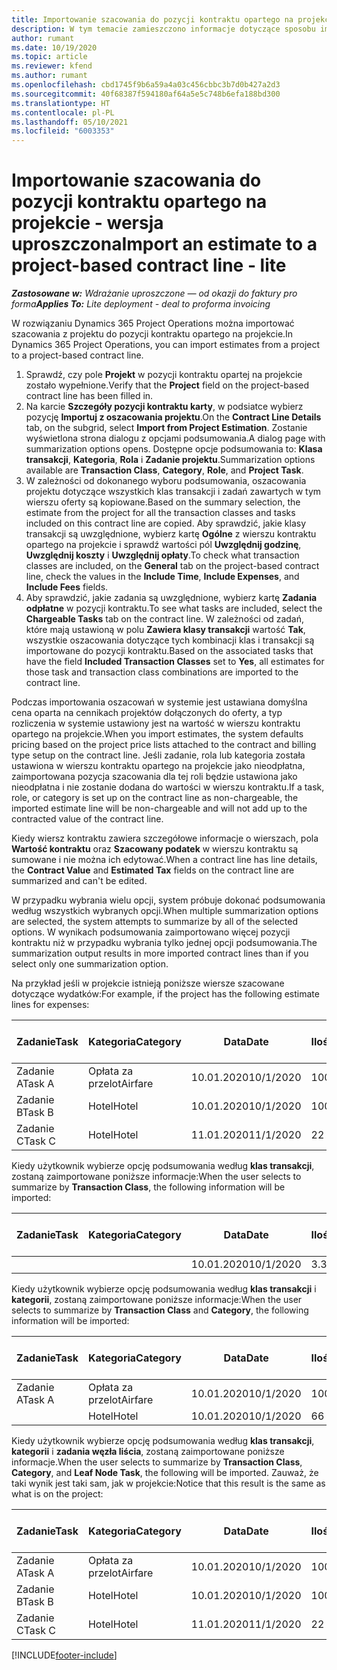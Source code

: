 ```yaml
---
title: Importowanie szacowania do pozycji kontraktu opartego na projekcie - wersja uproszczona
description: W tym temacie zamieszczono informacje dotyczące sposobu importowania szacunków finansowych z projektu do wiersza kontraktu.
author: rumant
ms.date: 10/19/2020
ms.topic: article
ms.reviewer: kfend
ms.author: rumant
ms.openlocfilehash: cbd1745f9b6a59a4a03c456cbbc3b7d0b427a2d3
ms.sourcegitcommit: 40f68387f594180af64a5e5c748b6efa188bd300
ms.translationtype: HT
ms.contentlocale: pl-PL
ms.lasthandoff: 05/10/2021
ms.locfileid: "6003353"
---
```

# <a name="import-an-estimate-to-a-project-based-contract-line---lite"></a><span data-ttu-id="1ae8a-103">Importowanie szacowania do pozycji kontraktu opartego na projekcie - wersja uproszczona</span><span class="sxs-lookup"><span data-stu-id="1ae8a-103">Import an estimate to a project-based contract line - lite</span></span>

<span data-ttu-id="1ae8a-104">_**Zastosowane w:** Wdrażanie uproszczone — od okazji do faktury pro forma_</span><span class="sxs-lookup"><span data-stu-id="1ae8a-104">_**Applies To:** Lite deployment - deal to proforma invoicing_</span></span>

<span data-ttu-id="1ae8a-105">W rozwiązaniu Dynamics 365 Project Operations można importować szacowania z projektu do pozycji kontraktu opartego na projekcie.</span><span class="sxs-lookup"><span data-stu-id="1ae8a-105">In Dynamics 365 Project Operations, you can import estimates from a project to a project-based contract line.</span></span>

1. <span data-ttu-id="1ae8a-106">Sprawdź, czy pole **Projekt** w pozycji kontraktu opartej na projekcie zostało wypełnione.</span><span class="sxs-lookup"><span data-stu-id="1ae8a-106">Verify that the **Project** field on the project-based contract line has been filled in.</span></span>
2. <span data-ttu-id="1ae8a-107">Na karcie **Szczegóły pozycji kontraktu karty**, w podsiatce wybierz pozycję **Importuj z oszacowania projektu**.</span><span class="sxs-lookup"><span data-stu-id="1ae8a-107">On the **Contract Line Details** tab, on the subgrid, select **Import from Project Estimation**.</span></span> <span data-ttu-id="1ae8a-108">Zostanie wyświetlona strona dialogu z opcjami podsumowania.</span><span class="sxs-lookup"><span data-stu-id="1ae8a-108">A dialog page with summarization options opens.</span></span> <span data-ttu-id="1ae8a-109">Dostępne opcje podsumowania to: **Klasa transakcji**, **Kategoria**, **Rola** i **Zadanie projektu**.</span><span class="sxs-lookup"><span data-stu-id="1ae8a-109">Summarization options available are **Transaction Class**, **Category**, **Role**, and **Project Task**.</span></span>
3. <span data-ttu-id="1ae8a-110">W zależności od dokonanego wyboru podsumowania, oszacowania projektu dotyczące wszystkich klas transakcji i zadań zawartych w tym wierszu oferty są kopiowane.</span><span class="sxs-lookup"><span data-stu-id="1ae8a-110">Based on the summary selection, the estimate from the project for all the transaction classes and tasks included on this contract line are copied.</span></span> <span data-ttu-id="1ae8a-111">Aby sprawdzić, jakie klasy transakcji są uwzględnione, wybierz kartę **Ogólne** z wierszu kontraktu opartego na projekcie i sprawdź wartości pól **Uwzględnij godzinę**, **Uwzględnij koszty** i **Uwzględnij opłaty**.</span><span class="sxs-lookup"><span data-stu-id="1ae8a-111">To check what transaction classes are included, on the **General** tab on the project-based contract line, check the values in the **Include Time**, **Include Expenses**, and **Include Fees** fields.</span></span> 
4. <span data-ttu-id="1ae8a-112">Aby sprawdzić, jakie zadania są uwzględnione, wybierz kartę **Zadania odpłatne** w pozycji kontraktu.</span><span class="sxs-lookup"><span data-stu-id="1ae8a-112">To see what tasks are included, select the **Chargeable Tasks** tab on the contract line.</span></span> <span data-ttu-id="1ae8a-113">W zależności od zadań, które mają ustawioną w polu **Zawiera klasy transakcji** wartość **Tak**, wszystkie oszacowania dotyczące tych kombinacji klas i transakcji są importowane do pozycji kontraktu.</span><span class="sxs-lookup"><span data-stu-id="1ae8a-113">Based on the associated tasks that have the field **Included Transaction Classes** set to **Yes**, all estimates for those task and transaction class combinations are imported to the contract line.</span></span>

<span data-ttu-id="1ae8a-114">Podczas importowania oszacowań w systemie jest ustawiana domyślna cena oparta na cennikach projektów dołączonych do oferty, a typ rozliczenia w systemie ustawiony jest na wartość w wierszu kontraktu opartego na projekcie.</span><span class="sxs-lookup"><span data-stu-id="1ae8a-114">When you import estimates, the system defaults pricing based on the project price lists attached to the contract and billing type setup on the contract line.</span></span> <span data-ttu-id="1ae8a-115">Jeśli zadanie, rola lub kategoria została ustawiona w wierszu kontraktu opartego na projekcie jako nieodpłatna, zaimportowana pozycja szacowania dla tej roli będzie ustawiona jako nieodpłatna i nie zostanie dodana do wartości w wierszu kontraktu.</span><span class="sxs-lookup"><span data-stu-id="1ae8a-115">If a task, role, or category is set up on the contract line as non-chargeable, the imported estimate line will be non-chargeable and will not add up to the contracted value of the contract line.</span></span>

<span data-ttu-id="1ae8a-116">Kiedy wiersz kontraktu zawiera szczegółowe informacje o wierszach, pola **Wartość kontraktu** oraz **Szacowany podatek** w wierszu kontraktu są sumowane i nie można ich edytować.</span><span class="sxs-lookup"><span data-stu-id="1ae8a-116">When a contract line has line details, the **Contract Value** and **Estimated Tax** fields on the contract line are summarized and can't be edited.</span></span>

<span data-ttu-id="1ae8a-117">W przypadku wybrania wielu opcji, system próbuje dokonać podsumowania według wszystkich wybranych opcji.</span><span class="sxs-lookup"><span data-stu-id="1ae8a-117">When multiple summarization options are selected, the system attempts to summarize by all of the selected options.</span></span> <span data-ttu-id="1ae8a-118">W wynikach podsumowania zaimportowano więcej pozycji kontraktu niż w przypadku wybrania tylko jednej opcji podsumowania.</span><span class="sxs-lookup"><span data-stu-id="1ae8a-118">The summarization output results in more imported contract lines than if you select only one summarization option.</span></span>

<span data-ttu-id="1ae8a-119">Na przykład jeśli w projekcie istnieją poniższe wiersze szacowane dotyczące wydatków:</span><span class="sxs-lookup"><span data-stu-id="1ae8a-119">For example, if the project has the following estimate lines for expenses:</span></span>

| <span data-ttu-id="1ae8a-120">Zadanie</span><span class="sxs-lookup"><span data-stu-id="1ae8a-120">Task</span></span> | <span data-ttu-id="1ae8a-121">Kategoria</span><span class="sxs-lookup"><span data-stu-id="1ae8a-121">Category</span></span> | <span data-ttu-id="1ae8a-122">Data</span><span class="sxs-lookup"><span data-stu-id="1ae8a-122">Date</span></span> | <span data-ttu-id="1ae8a-123">Ilość</span><span class="sxs-lookup"><span data-stu-id="1ae8a-123">Quantity</span></span> | <span data-ttu-id="1ae8a-124">Cena jednostkowa</span><span class="sxs-lookup"><span data-stu-id="1ae8a-124">Unit price</span></span> | <span data-ttu-id="1ae8a-125">Kwota</span><span class="sxs-lookup"><span data-stu-id="1ae8a-125">Amount</span></span> |
| --- | --- | --- | --- | --- | --- |
| <span data-ttu-id="1ae8a-126">Zadanie A</span><span class="sxs-lookup"><span data-stu-id="1ae8a-126">Task A</span></span> | <span data-ttu-id="1ae8a-127">Opłata za przelot</span><span class="sxs-lookup"><span data-stu-id="1ae8a-127">Airfare</span></span> | <span data-ttu-id="1ae8a-128">10.01.2020</span><span class="sxs-lookup"><span data-stu-id="1ae8a-128">10/1/2020</span></span> | <span data-ttu-id="1ae8a-129">100</span><span class="sxs-lookup"><span data-stu-id="1ae8a-129">4</span></span> | <span data-ttu-id="1ae8a-130">400</span><span class="sxs-lookup"><span data-stu-id="1ae8a-130">400</span></span> | <span data-ttu-id="1ae8a-131">1600</span><span class="sxs-lookup"><span data-stu-id="1ae8a-131">1600</span></span> |
| <span data-ttu-id="1ae8a-132">Zadanie B</span><span class="sxs-lookup"><span data-stu-id="1ae8a-132">Task B</span></span> | <span data-ttu-id="1ae8a-133">Hotel</span><span class="sxs-lookup"><span data-stu-id="1ae8a-133">Hotel</span></span> | <span data-ttu-id="1ae8a-134">10.01.2020</span><span class="sxs-lookup"><span data-stu-id="1ae8a-134">10/1/2020</span></span> | <span data-ttu-id="1ae8a-135">100</span><span class="sxs-lookup"><span data-stu-id="1ae8a-135">4</span></span> | <span data-ttu-id="1ae8a-136">200</span><span class="sxs-lookup"><span data-stu-id="1ae8a-136">200</span></span> | <span data-ttu-id="1ae8a-137">800</span><span class="sxs-lookup"><span data-stu-id="1ae8a-137">800</span></span> |
| <span data-ttu-id="1ae8a-138">Zadanie C</span><span class="sxs-lookup"><span data-stu-id="1ae8a-138">Task C</span></span> | <span data-ttu-id="1ae8a-139">Hotel</span><span class="sxs-lookup"><span data-stu-id="1ae8a-139">Hotel</span></span> | <span data-ttu-id="1ae8a-140">11.01.2020</span><span class="sxs-lookup"><span data-stu-id="1ae8a-140">11/1/2020</span></span> | <span data-ttu-id="1ae8a-141">2</span><span class="sxs-lookup"><span data-stu-id="1ae8a-141">2</span></span> | <span data-ttu-id="1ae8a-142">200</span><span class="sxs-lookup"><span data-stu-id="1ae8a-142">200</span></span> | <span data-ttu-id="1ae8a-143">400</span><span class="sxs-lookup"><span data-stu-id="1ae8a-143">400</span></span> |

<span data-ttu-id="1ae8a-144">Kiedy użytkownik wybierze opcję podsumowania według **klas transakcji**, zostaną zaimportowane poniższe informacje:</span><span class="sxs-lookup"><span data-stu-id="1ae8a-144">When the user selects to summarize by **Transaction Class**, the following information will be imported:</span></span>

| <span data-ttu-id="1ae8a-145">Zadanie</span><span class="sxs-lookup"><span data-stu-id="1ae8a-145">Task</span></span> | <span data-ttu-id="1ae8a-146">Kategoria</span><span class="sxs-lookup"><span data-stu-id="1ae8a-146">Category</span></span> | <span data-ttu-id="1ae8a-147">Data</span><span class="sxs-lookup"><span data-stu-id="1ae8a-147">Date</span></span> | <span data-ttu-id="1ae8a-148">Ilość</span><span class="sxs-lookup"><span data-stu-id="1ae8a-148">Quantity</span></span> | <span data-ttu-id="1ae8a-149">Cena jednostkowa</span><span class="sxs-lookup"><span data-stu-id="1ae8a-149">Unit price</span></span> | <span data-ttu-id="1ae8a-150">Kwota</span><span class="sxs-lookup"><span data-stu-id="1ae8a-150">Amount</span></span> |
| --- | --- | --- | --- | --- | --- |
| &nbsp; | &nbsp; | <span data-ttu-id="1ae8a-151">10.01.2020</span><span class="sxs-lookup"><span data-stu-id="1ae8a-151">10/1/2020</span></span> | <span data-ttu-id="1ae8a-152">3.34</span><span class="sxs-lookup"><span data-stu-id="1ae8a-152">3.34</span></span> | <span data-ttu-id="1ae8a-153">840</span><span class="sxs-lookup"><span data-stu-id="1ae8a-153">840</span></span> | <span data-ttu-id="1ae8a-154">2800</span><span class="sxs-lookup"><span data-stu-id="1ae8a-154">2800</span></span> |

<span data-ttu-id="1ae8a-155">Kiedy użytkownik wybierze opcję podsumowania według **klas transakcji** i **kategorii**, zostaną zaimportowane poniższe informacje:</span><span class="sxs-lookup"><span data-stu-id="1ae8a-155">When the user selects to summarize by **Transaction Class** and **Category**, the following information will be imported:</span></span>

| <span data-ttu-id="1ae8a-156">Zadanie</span><span class="sxs-lookup"><span data-stu-id="1ae8a-156">Task</span></span> | <span data-ttu-id="1ae8a-157">Kategoria</span><span class="sxs-lookup"><span data-stu-id="1ae8a-157">Category</span></span> | <span data-ttu-id="1ae8a-158">Data</span><span class="sxs-lookup"><span data-stu-id="1ae8a-158">Date</span></span> | <span data-ttu-id="1ae8a-159">Ilość</span><span class="sxs-lookup"><span data-stu-id="1ae8a-159">Quantity</span></span> | <span data-ttu-id="1ae8a-160">Cena jednostkowa</span><span class="sxs-lookup"><span data-stu-id="1ae8a-160">Unit price</span></span> | <span data-ttu-id="1ae8a-161">Kwota</span><span class="sxs-lookup"><span data-stu-id="1ae8a-161">Amount</span></span> |
| --- | --- | --- | --- | --- | --- |
| <span data-ttu-id="1ae8a-162">Zadanie A</span><span class="sxs-lookup"><span data-stu-id="1ae8a-162">Task A</span></span> | <span data-ttu-id="1ae8a-163">Opłata za przelot</span><span class="sxs-lookup"><span data-stu-id="1ae8a-163">Airfare</span></span> | <span data-ttu-id="1ae8a-164">10.01.2020</span><span class="sxs-lookup"><span data-stu-id="1ae8a-164">10/1/2020</span></span> | <span data-ttu-id="1ae8a-165">100</span><span class="sxs-lookup"><span data-stu-id="1ae8a-165">4</span></span> | <span data-ttu-id="1ae8a-166">400</span><span class="sxs-lookup"><span data-stu-id="1ae8a-166">400</span></span> | <span data-ttu-id="1ae8a-167">1600</span><span class="sxs-lookup"><span data-stu-id="1ae8a-167">1600</span></span> |
| &nbsp;| <span data-ttu-id="1ae8a-168">Hotel</span><span class="sxs-lookup"><span data-stu-id="1ae8a-168">Hotel</span></span> | <span data-ttu-id="1ae8a-169">10.01.2020</span><span class="sxs-lookup"><span data-stu-id="1ae8a-169">10/1/2020</span></span> | <span data-ttu-id="1ae8a-170">6</span><span class="sxs-lookup"><span data-stu-id="1ae8a-170">6</span></span> | <span data-ttu-id="1ae8a-171">200</span><span class="sxs-lookup"><span data-stu-id="1ae8a-171">200</span></span> | <span data-ttu-id="1ae8a-172">1200</span><span class="sxs-lookup"><span data-stu-id="1ae8a-172">1200</span></span> |

<span data-ttu-id="1ae8a-173">Kiedy użytkownik wybierze opcję podsumowania według **klas transakcji**, **kategorii** i **zadania węzła liścia**, zostaną zaimportowane poniższe informacje.</span><span class="sxs-lookup"><span data-stu-id="1ae8a-173">When the user selects to summarize by **Transaction Class**, **Category**, and **Leaf Node Task**, the following will be imported.</span></span> <span data-ttu-id="1ae8a-174">Zauważ, że taki wynik jest taki sam, jak w projekcie:</span><span class="sxs-lookup"><span data-stu-id="1ae8a-174">Notice that this result is the same as what is on the project:</span></span>

| <span data-ttu-id="1ae8a-175">Zadanie</span><span class="sxs-lookup"><span data-stu-id="1ae8a-175">Task</span></span> | <span data-ttu-id="1ae8a-176">Kategoria</span><span class="sxs-lookup"><span data-stu-id="1ae8a-176">Category</span></span> | <span data-ttu-id="1ae8a-177">Data</span><span class="sxs-lookup"><span data-stu-id="1ae8a-177">Date</span></span> | <span data-ttu-id="1ae8a-178">Ilość</span><span class="sxs-lookup"><span data-stu-id="1ae8a-178">Quantity</span></span> | <span data-ttu-id="1ae8a-179">Cena jednostkowa</span><span class="sxs-lookup"><span data-stu-id="1ae8a-179">Unit price</span></span> | <span data-ttu-id="1ae8a-180">Kwota</span><span class="sxs-lookup"><span data-stu-id="1ae8a-180">Amount</span></span> |
| --- | --- | --- | --- | --- | --- |
| <span data-ttu-id="1ae8a-181">Zadanie A</span><span class="sxs-lookup"><span data-stu-id="1ae8a-181">Task A</span></span> | <span data-ttu-id="1ae8a-182">Opłata za przelot</span><span class="sxs-lookup"><span data-stu-id="1ae8a-182">Airfare</span></span> | <span data-ttu-id="1ae8a-183">10.01.2020</span><span class="sxs-lookup"><span data-stu-id="1ae8a-183">10/1/2020</span></span> | <span data-ttu-id="1ae8a-184">100</span><span class="sxs-lookup"><span data-stu-id="1ae8a-184">4</span></span> | <span data-ttu-id="1ae8a-185">400</span><span class="sxs-lookup"><span data-stu-id="1ae8a-185">400</span></span> | <span data-ttu-id="1ae8a-186">1600</span><span class="sxs-lookup"><span data-stu-id="1ae8a-186">1600</span></span> |
| <span data-ttu-id="1ae8a-187">Zadanie B</span><span class="sxs-lookup"><span data-stu-id="1ae8a-187">Task B</span></span> | <span data-ttu-id="1ae8a-188">Hotel</span><span class="sxs-lookup"><span data-stu-id="1ae8a-188">Hotel</span></span> | <span data-ttu-id="1ae8a-189">10.01.2020</span><span class="sxs-lookup"><span data-stu-id="1ae8a-189">10/1/2020</span></span> | <span data-ttu-id="1ae8a-190">100</span><span class="sxs-lookup"><span data-stu-id="1ae8a-190">4</span></span> | <span data-ttu-id="1ae8a-191">200</span><span class="sxs-lookup"><span data-stu-id="1ae8a-191">200</span></span> | <span data-ttu-id="1ae8a-192">800</span><span class="sxs-lookup"><span data-stu-id="1ae8a-192">800</span></span> |
| <span data-ttu-id="1ae8a-193">Zadanie C</span><span class="sxs-lookup"><span data-stu-id="1ae8a-193">Task C</span></span> | <span data-ttu-id="1ae8a-194">Hotel</span><span class="sxs-lookup"><span data-stu-id="1ae8a-194">Hotel</span></span> | <span data-ttu-id="1ae8a-195">11.01.2020</span><span class="sxs-lookup"><span data-stu-id="1ae8a-195">11/1/2020</span></span> | <span data-ttu-id="1ae8a-196">2</span><span class="sxs-lookup"><span data-stu-id="1ae8a-196">2</span></span> | <span data-ttu-id="1ae8a-197">200</span><span class="sxs-lookup"><span data-stu-id="1ae8a-197">200</span></span> | <span data-ttu-id="1ae8a-198">400</span><span class="sxs-lookup"><span data-stu-id="1ae8a-198">400</span></span> |


[!INCLUDE[footer-include](../../includes/footer-banner.md)]